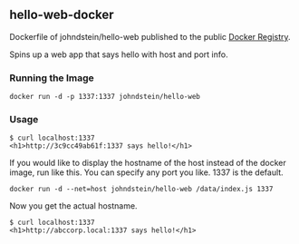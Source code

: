 ## hello-web-docker

Dockerfile of johndstein/hello-web published to the public
[Docker Registry](https://registry.hub.docker.com/u/johndstein/hello-web/).

Spins up a web app that says hello with host and port info.

### Running the Image

    docker run -d -p 1337:1337 johndstein/hello-web

### Usage

    $ curl localhost:1337
    <h1>http://3c9cc49ab61f:1337 says hello!</h1>

If you would like to display the hostname of the host instead of the docker 
image, run like this. You can specify any port you like. 1337 is the default.

    docker run -d --net=host johndstein/hello-web /data/index.js 1337

Now you get the actual hostname.

    $ curl localhost:1337
    <h1>http://abccorp.local:1337 says hello!</h1>

